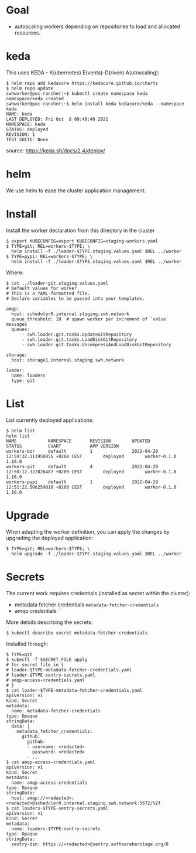 # Goal

- autoscaling workers depending on repositories to load and allocated resources.

# keda

This uses KEDA - K(ubernetes) E(vents)-D(riven) A(utoscaling):
```
$ helm repo add kedacore https://kedacore.github.io/charts
$ helm repo update
swhworker@poc-rancher:~$ kubectl create namespace keda
namespace/keda created
swhworker@poc-rancher:~$ helm install keda kedacore/keda --namespace keda
NAME: keda
LAST DEPLOYED: Fri Oct  8 09:48:40 2021
NAMESPACE: keda
STATUS: deployed
REVISION: 1
TEST SUITE: None
```
source: https://keda.sh/docs/2.4/deploy/

# helm

We use helm to ease the cluster application management.

# Install

Install the worker declaration from this directory in the cluster
```
$ export KUBECONFIG=export KUBECONFIG=staging-workers.yaml
$ TYPE=git; REL=workers-$TYPE; \
  helm install -f ./loader-$TYPE.staging.values.yaml $REL ../worker
$ TYPE=pypi; REL=workers-$TYPE; \
  helm install -f ./loader-$TYPE.staging.values.yaml $REL ../worker
```

Where:
```
$ cat ../loader-git.staging.values.yaml
# Default values for worker.
# This is a YAML-formatted file.
# Declare variables to be passed into your templates.

amqp:
  host: scheduler0.internal.staging.swh.network
  queue_threshold: 10  # spawn worker per increment of `value` messages
  queues:
      - swh.loader.git.tasks.UpdateGitRepository
      - swh.loader.git.tasks.LoadDiskGitRepository
      - swh.loader.git.tasks.UncompressAndLoadDiskGitRepository

storage:
  host: storage1.internal.staging.swh.network

loader:
  name: loaders
  type: git
```

# List

List currently deployed applications:

```
$ helm list
helm list
NAME            NAMESPACE       REVISION        UPDATED                                         STATUS          CHART           APP VERSION
workers-bzr     default         1               2022-04-29 12:59:32.111950055 +0200 CEST        deployed        worker-0.1.0    1.16.0
workers-git     default         4               2022-04-29 12:50:12.322826487 +0200 CEST        deployed        worker-0.1.0    1.16.0
workers-pypi    default         1               2022-04-29 12:51:22.506259018 +0200 CEST        deployed        worker-0.1.0    1.16.0
```

# Upgrade

When adapting the worker definition, you can apply the changes by upgrading the
deployed application:

```
$ TYPE=git; REL=workers-$TYPE; \
  helm upgrade -f ./loader-$TYPE.staging.values.yaml $REL ../worker
```

# Secrets

The current work requires credentials (installed as secret within the cluster):
- metadata fetcher credentials `metadata-fetcher-credentials`
- amqp credentials ``

More details describing the secrets:
```
$ kubectl describe secret metadata-fetcher-credentials
```

Installed through:

```
$ TYPE=git
$ kubectl -f $SECRET_FILE apply
# for secret file in {
# loader-$TYPE-metadata-fetcher-credentials.yaml
# loader-$TYPE-sentry-secrets.yaml
# amqp-access-credentials.yaml
# }
$ cat loader-$TYPE-metadata-fetcher-credentials.yaml
apiVersion: v1
kind: Secret
metadata:
  name: metadata-fetcher-credentials
type: Opaque
stringData:
  data: |
    metadata_fetcher_credentials:
      github:
        github:
        - username: <redacted>
          password: <redacted>
        - ...
$ cat amqp-access-credentials.yaml
apiVersion: v1
kind: Secret
metadata:
  name: amqp-access-credentials
type: Opaque
stringData:
  host: amqp://<redacted>:<redacted>@scheduler0.internal.staging.swh.network:5672/%2f
$ cat loaders-$TYPE-sentry-secrets.yaml
apiVersion: v1
kind: Secret
metadata:
  name: loaders-$TYPE-sentry-secrets
type: Opaque
stringData:
  sentry-dsn: https://<redacted>@sentry.softwareheritage.org/8
```
